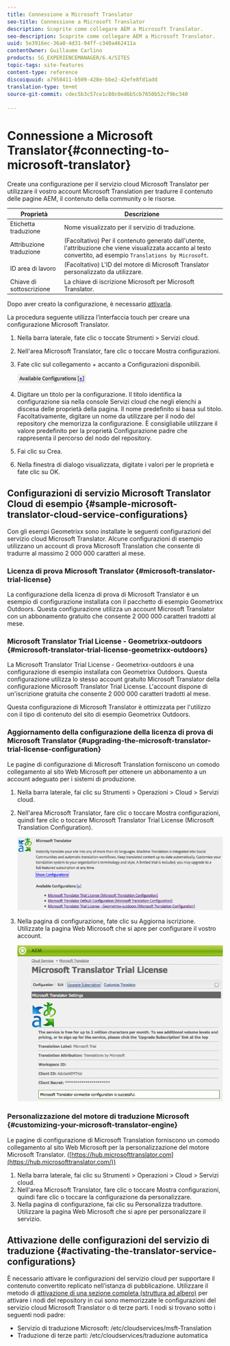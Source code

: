 ```yaml
---
title: Connessione a Microsoft Translator
seo-title: Connessione a Microsoft Translator
description: Scoprite come collegare AEM a Microsoft Translator.
seo-description: Scoprite come collegare AEM a Microsoft Translator.
uuid: 5e3916ec-36a0-4d31-94ff-c340a462411a
contentOwner: Guillaume Carlino
products: SG_EXPERIENCEMANAGER/6.4/SITES
topic-tags: site-features
content-type: reference
discoiquuid: a7958411-b509-428e-bbe2-42efe8fd1add
translation-type: tm+mt
source-git-commit: cdec5b3c57ce1c80c0ed6b5cb7650b52cf9bc340

---
```



# Connessione a Microsoft Translator{#connecting-to-microsoft-translator}

Create una configurazione per il servizio cloud Microsoft Translator per utilizzare il vostro account Microsoft Translation per tradurre il contenuto delle pagine AEM, il contenuto della community o le risorse.

| Proprietà | Descrizione |
|---|---|
| Etichetta traduzione | Nome visualizzato per il servizio di traduzione. |
| Attribuzione traduzione | (Facoltativo) Per il contenuto generato dall&#39;utente, l&#39;attribuzione che viene visualizzata accanto al testo convertito, ad esempio `Translations by Microsoft`. |
| ID area di lavoro | (Facoltativo) L&#39;ID del motore di Microsoft Translator personalizzato da utilizzare. |
| Chiave di sottoscrizione | La chiave di iscrizione Microsoft per Microsoft Translator. |

Dopo aver creato la configurazione, è necessario [attivarla](/help/sites-administering/tc-msconf.md#activating-the-translator-service-configurations).

La procedura seguente utilizza l’interfaccia touch per creare una configurazione Microsoft Translator.

1. Nella barra laterale, fate clic o toccate Strumenti > Servizi cloud.
1. Nell&#39;area Microsoft Translator, fare clic o toccare Mostra configurazioni.
1. Fate clic sul collegamento + accanto a Configurazioni disponibili.

   ![chlimage_1-382](assets/chlimage_1-382.png)

1. Digitare un titolo per la configurazione. Il titolo identifica la configurazione sia nella console Servizi cloud che negli elenchi a discesa delle proprietà della pagina. Il nome predefinito si basa sul titolo. Facoltativamente, digitare un nome da utilizzare per il nodo del repository che memorizza la configurazione. È consigliabile utilizzare il valore predefinito per la proprietà Configurazione padre che rappresenta il percorso del nodo del repository.
1. Fai clic su Crea.
1. Nella finestra di dialogo visualizzata, digitate i valori per le proprietà e fate clic su OK.

## Configurazioni di servizio Microsoft Translator Cloud di esempio {#sample-microsoft-translator-cloud-service-configurations}

Con gli esempi Geometrixx sono installate le seguenti configurazioni del servizio cloud Microsoft Translator. Alcune configurazioni di esempio utilizzano un account di prova Microsoft Translation che consente di tradurre al massimo 2 000 000 caratteri al mese.

### Licenza di prova Microsoft Translator {#microsoft-translator-trial-license}

La configurazione della licenza di prova di Microsoft Translator è un esempio di configurazione installata con il pacchetto di esempio Geometrixx Outdoors. Questa configurazione utilizza un account Microsoft Translator con un abbonamento gratuito che consente 2 000 000 caratteri tradotti al mese.

### Microsoft Translator Trial License - Geometrixx-outdoors {#microsoft-translator-trial-license-geometrixx-outdoors}

La Microsoft Translator Trial License - Geometrixx-outdoors è una configurazione di esempio installata con Geometrixx Outdoors. Questa configurazione utilizza lo stesso account gratuito Microsoft Translator della configurazione Microsoft Translator Trial License. L&#39;account dispone di un&#39;iscrizione gratuita che consente 2 000 000 caratteri tradotti al mese.

Questa configurazione di Microsoft Translator è ottimizzata per l&#39;utilizzo con il tipo di contenuto del sito di esempio Geometrixx Outdoors.

### Aggiornamento della configurazione della licenza di prova di Microsoft Translator {#upgrading-the-microsoft-translator-trial-license-configuration}

Le pagine di configurazione di Microsoft Translation forniscono un comodo collegamento al sito Web Microsoft per ottenere un abbonamento a un account adeguato per i sistemi di produzione.

1. Nella barra laterale, fai clic su Strumenti > Operazioni > Cloud > Servizi cloud.
1. Nell&#39;area Microsoft Translator, fare clic o toccare Mostra configurazioni, quindi fare clic o toccare Microsoft Translator Trial License (Microsoft Translation Configuration).

   ![chlimage_1-383](assets/chlimage_1-383.png)

1. Nella pagina di configurazione, fate clic su Aggiorna iscrizione. Utilizzate la pagina Web Microsoft che si apre per configurare il vostro account.

   ![chlimage_1-384](assets/chlimage_1-384.png)

### Personalizzazione del motore di traduzione Microsoft {#customizing-your-microsoft-translator-engine}

Le pagine di configurazione di Microsoft Translation forniscono un comodo collegamento al sito Web Microsoft per la personalizzazione del motore Microsoft Translator. ([https://hub.microsofttranslator.com](https://hub.microsofttranslator.com/))

1. Nella barra laterale, fai clic su Strumenti > Operazioni > Cloud > Servizi cloud.
1. Nell&#39;area Microsoft Translator, fare clic o toccare Mostra configurazioni, quindi fare clic o toccare la configurazione da personalizzare.
1. Nella pagina di configurazione, fai clic su Personalizza traduttore. Utilizzare la pagina Web Microsoft che si apre per personalizzare il servizio.

## Attivazione delle configurazioni del servizio di traduzione {#activating-the-translator-service-configurations}

È necessario attivare le configurazioni del servizio cloud per supportare il contenuto convertito replicato nell’istanza di pubblicazione. Utilizzare il metodo di [attivazione di una sezione completa (struttura ad albero)](/help/sites-authoring/publishing-pages.md#publishing-and-unpublishing-a-tree) per attivare i nodi del repository in cui sono memorizzate le configurazioni del servizio cloud Microsoft Translator o di terze parti. I nodi si trovano sotto i seguenti nodi padre:

* Servizio di traduzione Microsoft: /etc/cloudservices/msft-Translation
* Traduzione di terze parti: /etc/cloudservices/traduzione automatica

